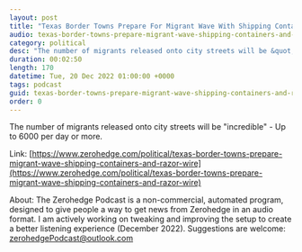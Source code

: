 ```yaml
---
layout: post
title: "Texas Border Towns Prepare For Migrant Wave With Shipping Containers And Razor Wire"
audio: texas-border-towns-prepare-migrant-wave-shipping-containers-and-razor-wire-0
category: political
desc: "The number of migrants released onto city streets will be &quot;incredible&quot; - Up to 6000 per day or more. "
duration: 00:02:50
length: 170
datetime: Tue, 20 Dec 2022 01:00:00 +0000
tags: podcast
guid: texas-border-towns-prepare-migrant-wave-shipping-containers-and-razor-wire-0
order: 0
---
```

The number of migrants released onto city streets will be &quot;incredible&quot; - Up to 6000 per day or more. 

Link: [https://www.zerohedge.com/political/texas-border-towns-prepare-migrant-wave-shipping-containers-and-razor-wire](https://www.zerohedge.com/political/texas-border-towns-prepare-migrant-wave-shipping-containers-and-razor-wire)

About: The Zerohedge Podcast is a non-commercial, automated program, designed to give people a way to get news from Zerohedge in an audio format.  I am actively working on tweaking and improving the setup to create a better listening experience (December 2022).  Suggestions are welcome: [zerohedgePodcast@outlook.com](mailto:zerohedgePodcast@outlook.com)